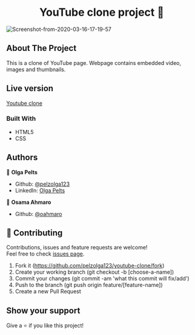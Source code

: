 <h1 align="center">YouTube clone project 👋</h1>
<img src="https://i.ibb.co/RBPRy3c/Screenshot-from-2020-03-16-17-19-57.png" alt="Screenshot-from-2020-03-16-17-19-57" border="0">

## About The Project
This is a clone of YouTube page. Webpage contains embedded video, images and thumbnails.

## Live version
[Youtube clone](https://rawcdn.githack.com/oahmaro/youtube-clone/8cf28ab163694d166dad1be312a583a73b875893/index.html)

### Built With
* HTML5
* CSS

## Authors

👤 **Olga Pelts**
   - Github: [@pelzolga123](https://github.com/pelzolga123)
   - LinkedIn: [Olga Pelts](https://www.linkedin.com/in/olga-pelts/)
   
👤 **Osama Ahmaro**
   - Github: [@oahmaro](https://github.com/oahmaro)

## 🤝 Contributing

Contributions, issues and feature requests are welcome!<br />Feel free to check [issues page](https://github.com/pelzolga123/youtube-clone/issues).

1. Fork it (https://github.com/pelzolga123/youtube-clone/fork)
2. Create your working branch (git checkout -b [choose-a-name])
3. Commit your changes (git commit -am 'what this commit will fix/add')
4. Push to the branch (git push origin feature/[feature-name])
5. Create a new Pull Request

## Show your support

Give a ⭐️ if you like this project!
